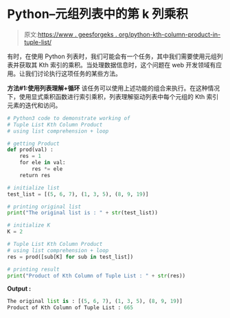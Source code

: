 # Python–元组列表中的第 k 列乘积

> 原文:[https://www . geesforgeks . org/python-kth-column-product-in-tuple-list/](https://www.geeksforgeeks.org/python-kth-column-product-in-tuple-list/)

有时，在使用 Python 列表时，我们可能会有一个任务，其中我们需要使用元组列表并获取其 Kth 索引的乘积。当处理数据信息时，这个问题在 web 开发领域有应用。让我们讨论执行这项任务的某些方法。

**方法#1:使用列表理解+循环**
该任务可以使用上述功能的组合来执行。在这种情况下，使用显式乘积函数进行索引乘积，列表理解驱动列表中每个元组的 Kth 索引元素的迭代和访问。

```py
# Python3 code to demonstrate working of
# Tuple List Kth Column Product
# using list comprehension + loop

# getting Product
def prod(val) :
    res = 1 
    for ele in val:
        res *= ele
    return res 

# initialize list
test_list = [(5, 6, 7), (1, 3, 5), (8, 9, 19)]

# printing original list
print("The original list is : " + str(test_list))

# initialize K
K = 2

# Tuple List Kth Column Product
# using list comprehension + loop
res = prod([sub[K] for sub in test_list])

# printing result
print("Product of Kth Column of Tuple List : " + str(res))
```

**Output :**

```py
The original list is : [(5, 6, 7), (1, 3, 5), (8, 9, 19)]
Product of Kth Column of Tuple List : 665

```